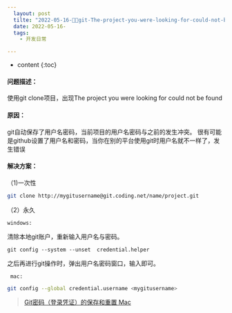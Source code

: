```yaml
---
  layout: post
  tilte: "2022-05-16-🎨🎨git-The-project-you-were-looking-for-could-not-be-found-解.md"
  date: 2022-05-16-
  tags: 
    - 开发日常

---
```



* content
{:toc}


#### 问题描述：
使用git clone项目，出现The project you were looking for could not be found

#### 原因：
git自动保存了用户名密码，当前项目的用户名密码与之前的发生冲突。
很有可能是github设置了用户名和密码，当你在别的平台使用git时用户名就不一样了，发生错误

#### 解决方案：
（1)一次性
```sh
git clone http://mygitusername@git.coding.net/name/project.git
```
（2）永久

`windows:`

清除本地git账户，重新输入用户名与密码。
```
git config --system --unset  credential.helper
```
之后再进行git操作时，弹出用户名密码窗口，输入即可。

` mac:`
```sh
git config --global credential.username <mygitusername>
```
> [Git密码（登录凭证）的保存和重置 Mac](https://blog.csdn.net/lynnjinglei/article/details/119025494)
